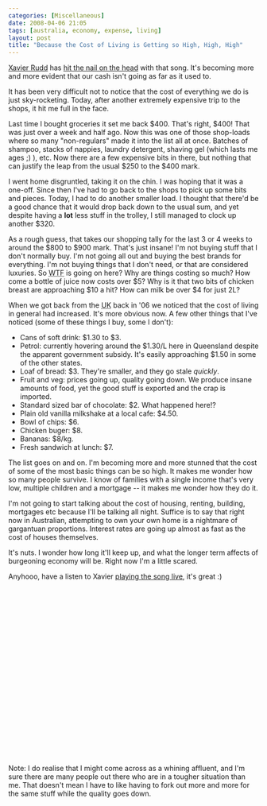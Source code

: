 ```yaml
---
categories: [Miscellaneous]
date: 2008-04-06 21:05
tags: [australia, economy, expense, living]
layout: post
title: "Because the Cost of Living is Getting so High, High, High"
---
```

<a href="http://www.xavierrudd.com/" title="Xavier Rudd">Xavier Rudd</a> has <a href="http://www.thelyricarchive.com/song/1721539-223666/Famine" title="Famine">hit the nail on the head</a> with that song. It's becoming more and more evident that our cash isn't going as far as it used to.

It has been very difficult not to notice that the cost of everything we do is just sky-rocketing. Today, after another extremely expensive trip to the shops, it hit me full in the face.

<!--more-->

Last time I bought groceries it set me back $400. That's right, $400! That was just over a week and half ago. Now this was one of those shop-loads where so many "non-regulars" made it into the list all at once. Batches of shampoo, stacks of nappies, laundry detergent, shaving gel (which lasts me ages ;) ), etc. Now there are a few expensive bits in there, but nothing that can justify the leap from the usual $250 to the $400 mark.

I went home disgruntled, taking it on the chin. I was hoping that it was a one-off. Since then I've had to go back to the shops to pick up some bits and pieces. Today, I had to do another smaller load. I thought that there'd be a good chance that it would drop back down to the usual sum, and yet despite having a <strong>lot</strong> less stuff in the trolley, I still managed to clock up another $320.

As a rough guess, that takes our shopping tally for the last 3 or 4 weeks to around the $800 to $900 mark. That's just insane! I'm not buying stuff that I don't normally buy. I'm not going all out and buying the best brands for everything. I'm not buying things that I don't need, or that are considered luxuries. So <acronym title="What the fuck">WTF</acronym> is going on here? Why are things costing so much? How come a bottle of juice now costs over $5? Why is it that two bits of chicken breast are approaching $10 a hit? How can milk be over $4 for just 2L?

When we got back from the <acronym title="United Kingdom">UK</acronym> back in '06 we noticed that the cost of living in general had increased. It's more obvious now. A few other things that I've noticed (some of these things I buy, some I don't):
<ul>
<li>Cans of soft drink: $1.30 to $3.</li>
<li>Petrol: currently hovering around the $1.30/L here in Queensland despite the apparent government subsidy. It's easily approaching $1.50 in some of the other states.</li>
<li>Loaf of bread: $3. They're smaller, and they go stale <em>quickly</em>.</li>
<li>Fruit and veg: prices going up, quality going down. We produce insane amounts of food, yet the good stuff is exported and the crap is imported.</li>
<li>Standard sized bar of chocolate: $2. What happened here!?</li>
<li>Plain old vanilla milkshake at a local cafe: $4.50.</li>
<li>Bowl of chips: $6.</li>
<li>Chicken buger: $8.</li>
<li>Bananas: $8/kg.</li>
<li>Fresh sandwich at lunch: $7.</li>
</ul>
The list goes on and on. I'm becoming more and more stunned that the cost of some of the most basic things can be so high. It makes me wonder how so many people survive. I know of families with a single income that's very low, multiple children and a mortgage -- it makes me wonder how they do it.

I'm not going to start talking about the cost of housing, renting, building, mortgages etc because I'll be talking all night. Suffice is to say that right now in Australian, attempting to own your own home is a nightmare of gargantuan proportions. Interest rates are going up almost as fast as the cost of houses themselves.

It's nuts. I wonder how long it'll keep up, and what the longer term affects of burgeoning economy will be. Right now I'm a little scared.

Anyhooo, have a listen to Xavier <a href="http://www.youtube.com/watch?v=MhmlBUszCr0" title="Xavier Rudd - Famine - Shorline 2006">playing the song live</a>, it's great :)
<object width="425" height="355"><param name="movie" value="http://www.youtube.com/v/MhmlBUszCr0&hl=en"></param><param name="wmode" value="transparent"></param><embed src="http://www.youtube.com/v/MhmlBUszCr0&hl=en" type="application/x-shockwave-flash" wmode="transparent" width="425" height="355"></embed></object>

Note: I do realise that I might come across as a whining affluent, and I'm sure there are many people out there who are in a tougher situation than me. That doesn't mean I have to like having to fork out more and more for the same stuff while the quality goes down.

